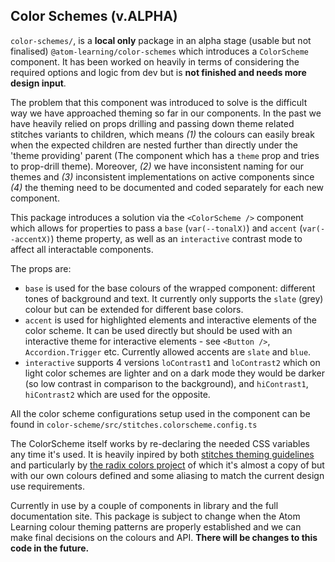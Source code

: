 ## Color Schemes (v.ALPHA)

`color-schemes/`, is a **local only** package in an alpha stage (usable but not finalised) `@atom-learning/color-schemes` which introduces a `ColorScheme` component. It has been worked on heavily in terms of considering the required options and logic from dev but is **not finished and needs more design input**.

The problem that this component was introduced to solve is the difficult way we have approached theming so far in our components.
In the past we have heavily relied on props drilling and passing down theme related stitches variants to children, which means _(1)_ the colours can easily break when the expected children are nested further than directly under the 'theme providing' parent (The component which has a `theme` prop and tries to prop-drill theme). Moreover, _(2)_ we have inconsistent naming for our themes and _(3)_ inconsistent implementations on active components since _(4)_ the theming need to be documented and coded separately for each new component.

This package introduces a solution via the `<ColorScheme />` component which allows for properties to pass a `base` (`var(--tonalX)`) and `accent` (`var(--accentX)`) theme property, as well as an `interactive` contrast mode to affect all interactable components.

The props are:

- `base` is used for the base colours of the wrapped component: different tones of background and text. It currently only supports the `slate` (grey) colour but can be extended for different base colors.
- `accent` is used for highlighted elements and interactive elements of the color scheme. It can be used directly but should be used with an interactive theme for interactive elements - see `<Button />`, `Accordion.Trigger` etc. Currently allowed accents are `slate` and `blue`.
- `interactive` supports 4 versions `loContrast1` and `loContrast2` which on light color schemes are lighter and on a dark mode they would be darker (so low contrast in comparison to the background), and `hiContrast1`, `hiContrast2` which are used for the opposite.

All the color scheme configurations setup used in the component can be found in `color-scheme/src/stitches.colorscheme.config.ts`

The ColorScheme itself works by re-declaring the needed CSS variables any time it's used. It is heavily inpired by both [stitches theming guidelines](https://stitches.dev/docs/theming) and particularly by [the radix colors project](https://www.radix-ui.com/colors) of which it's almost a copy of but with our own colours defined and some aliasing to match the current design use requirements.

Currently in use by a couple of components in library and the full documentation site. This package is subject to change when the Atom Learning colour theming patterns are properly established and we can make final decisions on the colours and API. **There will be changes to this code in the future.**
